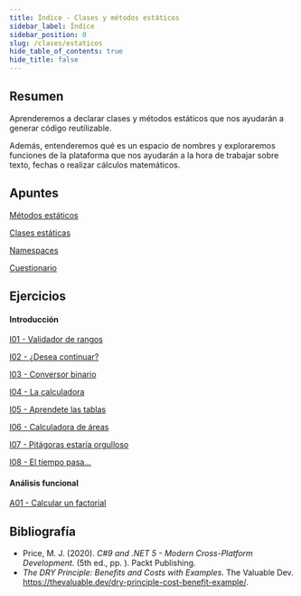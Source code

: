```yaml
---
title: Índice - Clases y métodos estáticos
sidebar_label: Índice
sidebar_position: 0
slug: /clases/estaticos
hide_table_of_contents: true
hide_title: false
---
```


## Resumen
Aprenderemos a declarar clases y métodos estáticos que nos ayudarán a generar código reutilizable. 

Además, entenderemos qué es un espacio de nombres y exploraremos funciones de la plataforma que nos ayudarán a la hora de trabajar sobre texto, fechas o realizar cálculos matemáticos.

## Apuntes
[Métodos estáticos](./Apuntes/00-metodos-estaticos.md)

[Clases estáticas](./Apuntes/01-clases-estaticas.md)

[Namespaces](./Apuntes/02-namespaces.md)

[Cuestionario](./Apuntes/cuestionario.md)

## Ejercicios
#### Introducción
[I01 - Validador de rangos](./Ejercicios/I01-validador-rangos.md)

[I02 - ¿Desea continuar?](./Ejercicios/I02-desea-continuar.md)

[I03 - Conversor binario](./Ejercicios/I03-conversor-binario.md)

[I04 - La calculadora](./Ejercicios/I04-la-calculadora.md)

[I05 - Aprendete las tablas](./Ejercicios/I05-aprendete-las-tablas.md)

[I06 - Calculadora de áreas](./Ejercicios/I06-calculadora-areas.md)

[I07 - Pitágoras estaría orgulloso](./Ejercicios/I07-pitagoras-estaria-orgulloso.md)

[I08 - El tiempo pasa...](./Ejercicios/I08-el-tiempo-pasa.md)

#### Análisis funcional
[A01 - Calcular un factorial](./Ejercicios/A01-calcular-un-factorial.md)

## Bibliografía
* Price, M. J. (2020). *C#9 and .NET 5 - Modern Cross-Platform Development.* (5th ed., pp. ). Packt Publishing.
* *The DRY Principle: Benefits and Costs with Examples*. The Valuable Dev. https://thevaluable.dev/dry-principle-cost-benefit-example/.
